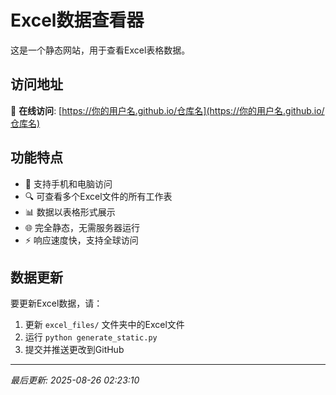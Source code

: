 # Excel数据查看器

这是一个静态网站，用于查看Excel表格数据。

## 访问地址

🔗 **在线访问**: [https://你的用户名.github.io/仓库名](https://你的用户名.github.io/仓库名)

## 功能特点

- 📱 支持手机和电脑访问
- 🔍 可查看多个Excel文件的所有工作表
- 📊 数据以表格形式展示
- 🌐 完全静态，无需服务器运行
- ⚡ 响应速度快，支持全球访问

## 数据更新

要更新Excel数据，请：

1. 更新 `excel_files/` 文件夹中的Excel文件
2. 运行 `python generate_static.py`
3. 提交并推送更改到GitHub

---

*最后更新: 2025-08-26 02:23:10*